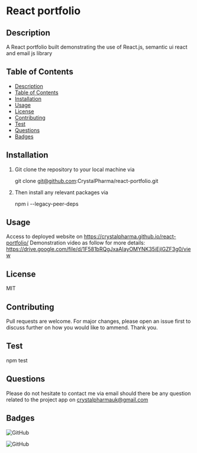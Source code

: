 # React portfolio
## Description
A React portfolio built demonstrating the use of React.js, semantic ui react and email js library
    
## Table of Contents
- [Description](#Description)
- [Table of Contents](#Table-of-Contents)
- [Installation](#Installation)
- [Usage](#Usage)
- [License](#License)
- [Contributing](#Contributing)
- [Test](#Test)
- [Questions](#Questions)
- [Badges](#Badges)

## Installation
1. Git clone the repository to your local machine via 

   
     git clone git@github.com:CrystalPharma/react-portfolio.git 
    
 2. Then install any relevant packages via

   
     npm i --legacy-peer-deps
  
## Usage
Access to deployed website on https://crystalpharma.github.io/react-portfolio/
Demonstration video as follow for more details: https://drive.google.com/file/d/1F581bRQgJxaAIayOMYNK35iEjlGZF3g0/view
    
## License
MIT
    
## Contributing
Pull requests are welcome. For major changes, please open an issue first to discuss further on  how you would like to ammend. Thank you.
    
## Test
npm test
    
## Questions
Please do not hesitate to contact me via email should there be any question related to the project app on crystalpharmauk@gmail.com

## Badges
![GitHub](https://img.shields.io/github/languages/top/CrystalPharma/react-portfolio )

![GitHub](https://img.shields.io/github/license/CrystalPharma/react-portfolio )
